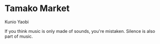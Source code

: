 # Tamako Market

Kunio Yaobi

If you think music is only made of sounds, you're mistaken. Silence is also part of music.